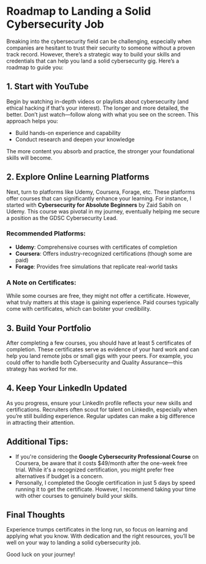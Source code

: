 # Roadmap to Landing a Solid Cybersecurity Job

Breaking into the cybersecurity field can be challenging, especially when companies are hesitant to trust their security to someone without a proven track record. However, there’s a strategic way to build your skills and credentials that can help you land a solid cybersecurity gig. Here’s a roadmap to guide you:

## 1. Start with YouTube
Begin by watching in-depth videos or playlists about cybersecurity (and ethical hacking if that’s your interest). The longer and more detailed, the better. Don’t just watch—follow along with what you see on the screen. This approach helps you:

- Build hands-on experience and capability
- Conduct research and deepen your knowledge

The more content you absorb and practice, the stronger your foundational skills will become.

## 2. Explore Online Learning Platforms
Next, turn to platforms like Udemy, Coursera, Forage, etc. These platforms offer courses that can significantly enhance your learning. For instance, I started with **Cybersecurity for Absolute Beginners** by Zaid Sabih on Udemy. This course was pivotal in my journey, eventually helping me secure a position as the GDSC Cybersecurity Lead.

### Recommended Platforms:
- **Udemy**: Comprehensive courses with certificates of completion
- **Coursera**: Offers industry-recognized certifications (though some are paid)
- **Forage**: Provides free simulations that replicate real-world tasks

### A Note on Certificates:
While some courses are free, they might not offer a certificate. However, what truly matters at this stage is gaining experience. Paid courses typically come with certificates, which can bolster your credibility.

## 3. Build Your Portfolio
After completing a few courses, you should have at least 5 certificates of completion. These certificates serve as evidence of your hard work and can help you land remote jobs or small gigs with your peers. For example, you could offer to handle both Cybersecurity and Quality Assurance—this strategy has worked for me.

## 4. Keep Your LinkedIn Updated
As you progress, ensure your LinkedIn profile reflects your new skills and certifications. Recruiters often scout for talent on LinkedIn, especially when you’re still building experience. Regular updates can make a big difference in attracting their attention.

## Additional Tips:
- If you're considering the **Google Cybersecurity Professional Course** on Coursera, be aware that it costs $49/month after the one-week free trial. While it's a recognized certification, you might prefer free alternatives if budget is a concern.
- Personally, I completed the Google certification in just 5 days by speed running it to get the certificate. However, I recommend taking your time with other courses to genuinely build your skills.

## Final Thoughts
Experience trumps certificates in the long run, so focus on learning and applying what you know. With dedication and the right resources, you’ll be well on your way to landing a solid cybersecurity job.

Good luck on your journey!
